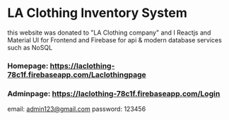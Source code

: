 # LA Clothing Inventory System

this website was donated to "LA Clothing company" and I Reactjs and Material UI for Frontend and Firebase for api & modern database services such as NoSQL

### Homepage: https://laclothing-78c1f.firebaseapp.com/Laclothingpage 
### Adminpage: https://laclothing-78c1f.firebaseapp.com/Login
email: admin123@gmail.com
password: 123456 
